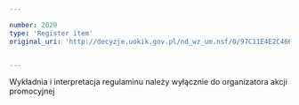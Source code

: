 ```yaml
---

number: 2029
type: 'Register item'
original_uri: 'http://decyzje.uokik.gov.pl/nd_wz_um.nsf/0/97C11E4E2C4665F9C12577A600262E5A?OpenDocument'


---
```


Wykładnia i interpretacja regulaminu należy wyłącznie do organizatora akcji promocyjnej
